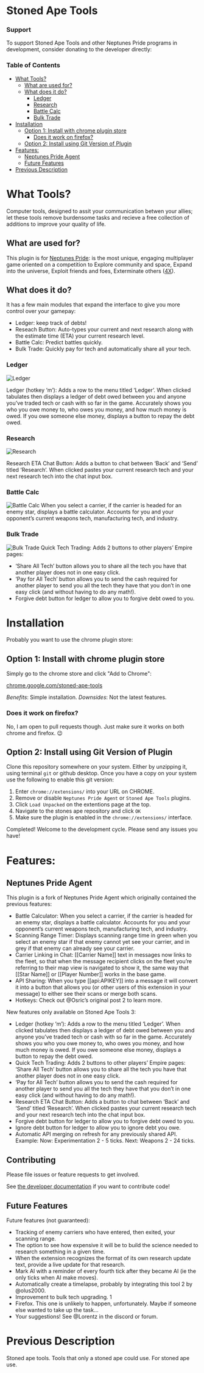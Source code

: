 # Stoned Ape Tools
### Support
To support Stoned Ape Tools and other Neptunes Pride programs in development, consider donating to the developer directly:
<script type='text/javascript' src='https://storage.ko-fi.com/cdn/widget/Widget_2.js'></script><script type='text/javascript'>kofiwidget2.init('Support Stoned Ape Tools!', '#0900ff', 'U7U3M1NJS');kofiwidget2.draw();</script> 

### Table of Contents
- [What Tools?](#what-tools-)
  * [What are used for?](#what-are-used-for-)
  * [What does it do?](#what-does-it-do-)
    + [Ledger](#ledger)
    + [Research](#research)
    + [Battle Calc](#battle-calc)
    + [Bulk Trade](#bulk-trade)
- [Installation](#installation)
  * [Option 1: Install with chrome plugin store](#option-1--install-with-chrome-plugin-store)
    + [Does it work on firefox?](#does-it-work-on-firefox-)
  * [Option 2: Install using Git Version of Plugin](#option-2--install-using-git-version-of-plugin)
- [Features:](#features-)
  * [Neptunes Pride Agent](#neptunes-pride-agent)
  * [Future Features](#future-features)
- [Previous Description](#previous-description)


# What Tools?

Computer tools, designed to assit your communication betwen your allies; let these tools remove burdensome tasks and recieve a free collection of additions to improve your quality of life.

## What are used for?

This plugin is for [Neptunes Pride](https://np.ironhelmet.com): is the most unique, engaging multiplayer game oriented on a competition to Explore community and space, Expand into the universe, Exploit friends and foes, Exterminate others ([4X](https://en.wikipedia.org/wiki/4X)).

## What does it do?
It has a few main modules that expand the interface to give you more control over your gamepay:
 - Ledger: keep track of debts!
 - Reseach Button: Auto-types your current and next research along with the estimate time (ETA) your current research level.
 - Battle Calc: Predict battles quickly. 
 - Bulk Trade: Quickly pay for tech and automatically share all your tech. 

### Ledger
![Ledger](pictures/ledger.png?raw=true)

Ledger (hotkey ‘m’):  Adds a row to the menu titled ‘Ledger’. When clicked tabulates then displays a ledger of debt owed between you and anyone you’ve traded tech or cash with so far in the game. Accurately shows you who you owe money to, who owes you money, and how much money is owed. If you owe someone else money, displays a button to repay the debt owed.

### Research
![Research](pictures/np_research.png?raw=true)

Research ETA Chat Button: Adds a button to chat between ‘Back’ and ‘Send’ titled ‘Research’. When clicked pastes your current research tech and your next research tech into the chat input box.
### Battle Calc
![Battle Calc](pictures/np_1.png?raw=true)
When you select a carrier, if the carrier is headed for an enemy star, displays a battle calculator. Accounts for you and your opponent’s current weapons tech, manufacturing tech, and industry.

### Bulk Trade
![Bulk Trade](pictures/np_3.png?raw=true)
Quick Tech Trading: Adds 2 buttons to other players’ Empire pages:
 - ‘Share All Tech’ button allows you to share all the tech you have that another player does not in one easy click.
 - ‘Pay for All Tech’ button allows you to send the cash required for another player to send you all the tech they have that you don’t in one easy click (and without having to do any math!).
 - Forgive debt button for ledger to allow you to forgive debt owed to you.

# Installation
Probably you want to use the chrome plugin store:

## Option 1: Install with chrome plugin store

Simply go to the chrome store and click "Add to Chrome":

[chrome.google.com/stoned-ape-tools](https://chrome.google.com/webstore/detail/stoned-ape-tools/fjneickecjinecmcmikiedapbjpginao)

*Benefits*: Simple installation.
*Downsides*: Not the latest features.

### Does it work on firefox?

No, I am open to pull requests though. Just make sure it works on both chrome and firefox. :wink:

## Option 2: Install using Git Version of Plugin


Clone this repository somewhere on your system. Either by unzipping it, using terminal `git` or github desktop. Once you have a copy on your system use the following to enable this git version:

 1. Enter `chrome://extensions/` into your URL on CHROME. 
 2. Remove or disable `Neptunes Pride Agent` or `Stoned Ape Tools` plugins. 
 3. Click `Load Unpacked` on the extentions page at the top.
 4. Navigate to the stones ape repository and click `OK`
 5. Make sure the plugin is enabled in the `chrome://extensions/` interface.
 
Completed! Welcome to the development cycle. Please send any issues you have!

# Features:
## Neptunes Pride Agent
This plugin is a fork of Neptunes Pride Agent which originally contained the previous features:

 - Battle Calculator: When you select a carrier, if the carrier is headed for an enemy star, displays a battle calculator. Accounts for you and your opponent’s current weapons tech, manufacturing tech, and industry.
 - Scanning Range Timer: Displays scanning range time in green when you select an enemy star if that enemy cannot yet see your carrier, and in grey if that enemy can already see your carrier.
 - Carrier Linking in Chat:  [[Carrier Name]] text in messages now links to the fleet, so that when the message recipient clicks on the fleet you’re referring to their map view is navigated to show it, the same way that [[Star Name]] or [[Player Number]] works in the base game.
 - API Sharing:  When you type [[api:APIKEY]] into a message it will convert it into a button that allows you (or other users of this extension in your message) to either see their scans or merge both scans.
 - Hotkeys:  Check out @Osric’s original post 2 to learn more.

New features only available on Stoned Ape Tools 3:

 - Ledger (hotkey ‘m’):  Adds a row to the menu titled ‘Ledger’. When clicked tabulates then displays a ledger of debt owed between you and anyone you’ve traded tech or cash with so far in the game. Accurately shows you who you owe money to, who owes you money, and how much money is owed. If you owe someone else money, displays a button to repay the debt owed.
 - Quick Tech Trading: Adds 2 buttons to other players’ Empire pages:
‘Share All Tech’ button allows you to share all the tech you have that another player does not in one easy click.
 - ‘Pay for All Tech’ button allows you to send the cash required for another player to send you all the tech they have that you don’t in one easy click (and without having to do any math!).
 - Research ETA Chat Button: Adds a button to chat between ‘Back’ and ‘Send’ titled ‘Research’. When clicked pastes your current research tech and your next research tech into the chat input box.
 - Forgive debt button for ledger to allow you to forgive debt owed to you.
 - Ignore debt button for ledger to allow you to ignore debt you owe.
 - Automatic API merging on refresh for any previously shared API.
Example:
Now: Experimentation 2 - 5 ticks.
Next: Weapons 2 - 24 ticks.

## Contributing

Please file issues or feature requests to get involved.

See [the developer documentation](DEVELOPMENT.md) if you want to 
contribute code!

## Future Features
Future features (not guaranteed):

 - Tracking of enemy carriers who have entered, then exited, your scanning range.
 - The option to see how expensive it will be to build the science needed to research something in a given time.
 - When the extension recognizes the format of its own research update text, provide a live update for that research.
 - Mark AI with a reminder of every fourth tick after they became AI (ie the only ticks when AI make moves).
 - Automatically create a timelapse, probably by integrating this tool 2 by @olus2000.
 - Improvement to bulk tech upgrading. 1
 - Firefox. This one is unlikely to happen, unfortunately. Maybe if someone else wanted to take up the task… 
 - Your suggestions! See @Lorentz in the discord or forum.
# Previous Description


Stoned ape tools.
Tools that only a stoned ape could use.
For stoned ape use. 



